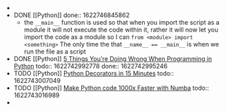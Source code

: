 -
- DONE [[Python]]
  done:: 1622746845862
	- the `__main__` function is used so that when you import the script as a module it will not execute the code within it, rather it will now let you import the code as a module so I can `from <module> import <something>` The only time the that `__name__ == __main__` is when we run the file as a script
- DONE [[Python]] [5 Things You're Doing Wrong When Programming in Python](https://www.youtube.com/watch?v=fMRzuwlqfzs&ab_channel=JackofSome)
  todo:: 1622742992778
  done:: 1622742995246
- TODO [[Python]] [Python Decorators in 15 Minutes](https://www.youtube.com/watch?v=r7Dtus7N4pI&ab_channel=Kite)
  todo:: 1622743007049
- TODO [[Python]] [Make Python code 1000x Faster with Numba](https://www.youtube.com/watch?v=x58W9A2lnQc&ab_channel=JackofSome)
  todo:: 1622743016989
-